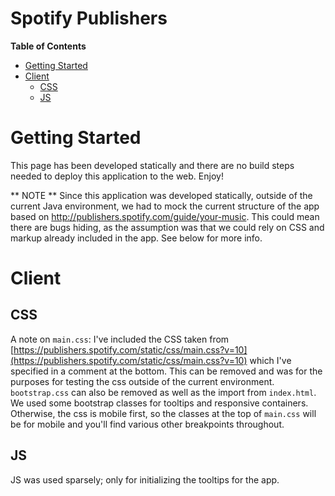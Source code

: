 # Spotify Publishers

**Table of Contents**

- [Getting Started](#getting-started)
- [Client](#client)
  - [CSS](#css)
  - [JS](#js)

# Getting Started
This page has been developed statically and there are no build steps needed to deploy this application to the web. Enjoy!

** NOTE **
Since this application was developed statically, outside of the current Java environment, we had to mock the current structure of the app based on http://publishers.spotify.com/guide/your-music. This could mean there are bugs hiding, as the assumption was that we could rely on CSS and markup already included in the app. See below for more info.

# Client

## CSS
A note on `main.css`: I've included the CSS taken from [https://publishers.spotify.com/static/css/main.css?v=10](https://publishers.spotify.com/static/css/main.css?v=10) which I've specified in a comment at the bottom. This can be removed and was for the purposes for testing the css outside of the current environment. `bootstrap.css` can also be removed as well as the import from `index.html`. We used some bootstrap classes for tooltips and responsive containers. Otherwise, the css is mobile first, so the classes at the top of `main.css` will be for mobile and you'll find various other breakpoints throughout.

## JS
JS was used sparsely; only for initializing the tooltips for the app.
